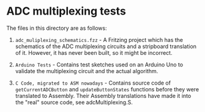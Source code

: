 # ADC multiplexing tests

The files in this directory are as follows:

1. `adc_muliplexing_schematics.fzz` - A Fritzing project which has the schematics of the ADC multiplexing circuits and a stripboard translation of it.
However, it has never been built, so it might be incorrect.

2. `Arduino Tests` - Contains test sketches used on an Arduino Uno to validate the multiplexing circuit and the actual algorithm.

3. `C Code, migrated to ASM nowadays` - Contains source code of `getCurrentADCButton` and `updateButtonStates` functions before they were translated to Assembly. 
Their Assembly translations have made it into the "real" source code, see adcMultiplexing.S.
